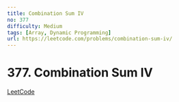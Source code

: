 ```yaml
---
title: Combination Sum IV
no: 377
difficulty: Medium
tags: [Array, Dynamic Programming]
url: https://leetcode.com/problems/combination-sum-iv/
---
```


# 377. Combination Sum IV

[LeetCode](https://leetcode.com/problems/combination-sum-iv/)

